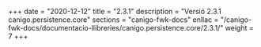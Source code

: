 +++
date        = "2020-12-12"
title       = "2.3.1"
description = "Versió 2.3.1 canigo.persistence.core"
sections    = "canigo-fwk-docs"
enllac		= "/canigo-fwk-docs/documentacio-llibreries/canigo.persistence.core/2.3.1/"
weight		= 7
+++
